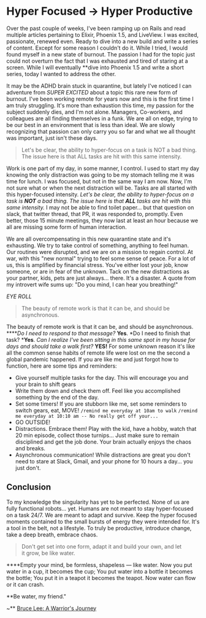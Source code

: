 # Hyper Focused → Hyper Productive

Over the past couple of weeks, I've been ramping up on Rails and read multiple articles pertaining to Elixir, Phoenix 1.5, and LiveView. I was excited, passionate, renewed even. Ready to dive into a new build and write a series of content. Except for some reason I couldn't do it. While I tried, I would found myself in a new state of burnout. The passion I had for the topic just could not overturn the fact that I was exhausted and tired of staring at a screen. While I will eventually **dive into Phoenix 1.5 and write a short series, today I wanted to address the other.  

It may be the ADHD brain stuck in quarantine, but lately I've noticed I can adventure from *SUPER EXCITED* about a topic this rare new form of burnout. I've been working remote for years now and this is the first time I am truly struggling. It's more than exhaustion this time, my passion for the subject suddenly dies, and I'm not alone. Managers, Co-workers, and colleagues are all finding themselves in a funk. We are all on edge, trying to be our best in an environment that is less than ideal. We are slowly recognizing that passion can only carry you so far and what we all thought was important, just isn't these days.

> Let's be clear, the ability to hyper-focus on a task is NOT a bad thing. The issue here is that ALL tasks are hit with this same intensity.
> 

Work is one part of my day, in some manner, I control. I used to start my day knowing the only distraction was going to be my stomach telling me it was time for lunch. I was focused, but not in the same way I am now. Now, I'm not sure what or when the next distraction will be. Tasks are all started with this hyper-focused intensity. *Let's be clear, the ability to hyper-focus on a task is **NOT** a bad thing. The issue here is that **ALL** tasks are hit with this same intensity.* I may not be able to find toilet paper... but that question on slack, that twitter thread, that PR, it was responded to, promptly. Even better, those 15 minute meetings, they now last at least an hour because we all are missing some form of human interaction. 

We are all overcompensating in this new quarantine state and it's exhausting. We try to take control of something, anything to feel human. Our routines were disrupted, and we are on a mission to regain control. At war, with this "new normal" trying to feel some sense of peace. For a lot of us, this is amplified by financial stress. You've either lost your job, know someone, or are in fear of the unknown. Tack on the new distractions as your partner, kids, pets are just always... there. It's a disaster. A quote from my introvert wife sums up: "Do you mind, I can hear you breathing!" 

*EYE ROLL* 

> The beauty of remote work is that it can be, and should be asynchronous.
> 

The beauty of remote work is that it can be, and should be asynchronous. *****Do I need to respond to that message?* **Yes**. *Do I need to finish that task? ***Yes**. *Can I realize I've been sitting in this same spot in my house for days and should take a walk first?* **YES!** For some unknown reason it's like all the common sense habits of remote life were lost on me the second a global pandemic happened. If you are like me and just forgot how to function, here are some tips and reminders: 

- Give yourself multiple tasks for the day. 
This will encourage you and your brain to shift gears
- Write them down and check them off. 
Feel like you accomplished something by the end of the day.
- Set some timers! 
If you are stubborn like me, set some reminders to switch gears, eat, MOVE! 
`/remind me everyday at 10am to walk` 
`/remind me everyday at 10:10 am -- No really get off your...`
- GO OUTSIDE!
- Distractions. Embrace them! 
Play with the kid, have a hobby, watch that 20 min episode, collect those turnips... Just make sure to remain disciplined and get the job done. Your brain actually enjoys the chaos and breaks.
- Asynchronous communication! 
While distractions are great you don't need to stare at Slack, Gmail, and your phone for 10 hours a day... you just don't.

## Conclusion

To my knowledge the singularity has yet to be perfected. None of us are fully functional robots... yet. Humans are not meant to stay hyper-focused on a task 24/7. We are meant to adapt and survive. Keep the hyper focused moments contained to the small bursts of energy they were intended for. It's a tool in the belt, not a lifestyle. To truly be productive, introduce change, take a deep breath, embrace chaos. 

> Don't get set into one form, adapt it and build your own, and let it grow, be like water. 

****Empty your mind, be formless, shapeless — like water. Now you put water in a cup, it becomes the cup; You put water into a bottle it becomes the bottle; You put it in a teapot it becomes the teapot. Now water can flow or it can crash. 

**Be water, my friend."

 ~** [Bruce Lee: A Warrior's Journey](https://en.wikipedia.org/wiki/Bruce_Lee:_A_Warrior%27s_Journey)
>
